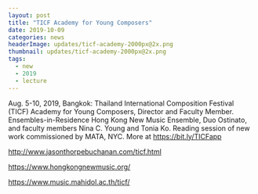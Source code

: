```yaml
---
layout: post
title: "TICF Academy for Young Composers"
date: 2019-10-09
categories: news
headerImage: updates/ticf-academy-2000px@2x.png
thumbnail: updates/ticf-academy-2000px@2x.png
tags:
  - new
  - 2019
  - lecture
---
```


Aug. 5-10, 2019, Bangkok: Thailand International Composition Festival (TICF) Academy for Young Composers, Director and Faculty Member. Ensembles-in-Residence Hong Kong New Music Ensemble, Duo Ostinato, and faculty members Nina C. Young and Tonia Ko. Reading session of new work commissioned by MATA, NYC. More at https://bit.ly/TICFapp

http://www.jasonthorpebuchanan.com/ticf.html

https://www.hongkongnewmusic.org/

https://www.music.mahidol.ac.th/ticf/
